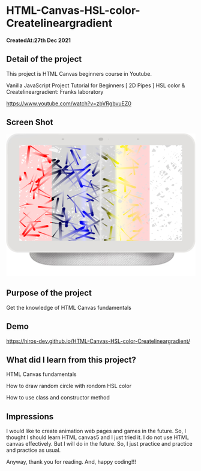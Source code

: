 # HTML-Canvas-HSL-color-Createlineargradient

<h4>CreatedAt:27th Dec 2021</h4> 

## Detail of the project

This project is HTML Canvas beginners course in Youtube.

Vanilla JavaScript Project Tutorial for Beginners [ 2D Pipes ] HSL color & Createlineargradient: Franks laboratory

https://www.youtube.com/watch?v=zbVRgbvuEZ0

## Screen Shot
<img src="./images/desktop.png"/>

## Purpose of the project

Get the knowledge of HTML Canvas fundamentals

## Demo

https://hiros-dev.github.io/HTML-Canvas-HSL-color-Createlineargradient/

## What did I learn from this project?

<p>HTML Canvas fundamentals</p>
<p>How to draw random circle with rondom HSL color</p>
<p>How to use class and constructor method </p>

## Impressions

I would like to create animation web pages and games in the future. 
So, I thought I should learn HTML canvas5 and I just tried it. 
I do not use HTML canvas effectively. 
But I will do in the future. So, I just practice and practice and practice as usual.

Anyway, thank you for reading. And, happy coding!!!
